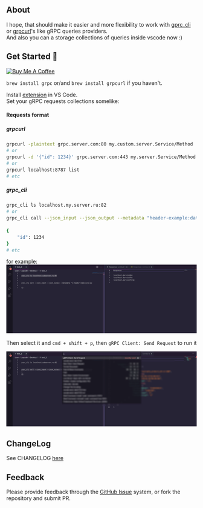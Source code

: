 ## About
I hope, that should make it easier and more flexibility to work with [gprc_cli](https://github.com/grpc/grpc/blob/master/doc/command_line_tool.md) or [grpcurl](https://github.com/fullstorydev/grpcurl)'s like gRPC queries providers.  
And also you can a storage collections of queries inside vscode now :)  

## Get Started 🚀

<a href="https://www.buymeacoffee.com/pashkatrick" target="_blank"><img src="https://cdn.buymeacoffee.com/buttons/v2/arial-blue.png" alt="Buy Me A Coffee" style="height: 50px !important;width: 167px !important;" ></a>     

`brew install grpc` or/and `brew install grpcurl` if you haven't.  

Install [extension](https://marketplace.visualstudio.com/items?itemName=pashkatrick.grpc-client) in VS Code.    
Set your gRPC requests collections somelike:


#### Requests format
##### grpcurl
```bash
grpcurl -plaintext grpc.server.com:80 my.custom.server.Service/Method
# or
grpcurl -d '{"id": 1234}' grpc.server.com:443 my.server.Service/Method
# or
grpcurl localhost:8787 list
# etc
```
##### grpc_cli
```bash
grpc_cli ls localhost.my.server.ru:82
# or
grpc_cli call --json_input --json_output --metadata "header-example:data" localhost.my.server.ru:82 my.server.Service/Method

{
    "id": 1234
}
# etc
```
for example:
![img1](https://raw.githubusercontent.com/pashkatrick/vscode-grpc-client/master/assets/i2.png)

Then select it and `cmd + shift + p`, then `gRPC Client: Send Request` to run it

![img2](https://raw.githubusercontent.com/pashkatrick/vscode-grpc-client/master/assets/i1.png)

## ChangeLog
See CHANGELOG [here](CHANGELOG.md)

## Feedback
Please provide feedback through the [GitHub Issue](https://github.com/pashkatrick/vscode-grpc-client/issues) system, or fork the repository and submit PR.

